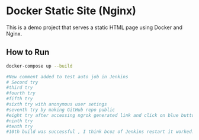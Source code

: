# Docker Static Site (Nginx)

This is a demo project that serves a static HTML page using Docker and Nginx.

## How to Run

```bash
docker-compose up --build

#New comment added to test auto job in Jenkins
# Second try
#third try
#fourth try
#fifth try
#sixth try with anonymous user setings
#seventh try by making GitHub repo public
#eight try after accessing ngrok generated link and click on blue button
#ninth try
#tenth try
#10th build was successful , I think bcoz of Jenkins restart it worked!!
